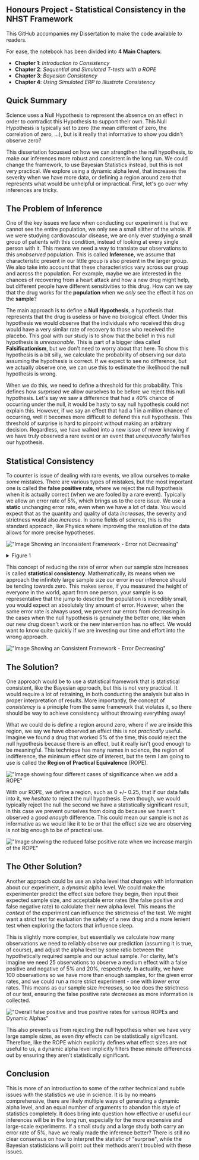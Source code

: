 ## Honours Project - Statistical Consistency in the NHST Framework

This GitHub accompanies my Dissertation to make the code available to readers.

For ease, the notebook has been divided into **4 Main Chapters**:
- **Chapter 1**: *Introduction to Consistency*
- **Chapter 2**: *Sequential and Simulated T-tests with a ROPE*
- **Chapter 3**: *Bayesian Consistency*
- **Chapter 4**: *Using Simulated ERP to Illustrate Consistency*


## Quick Summary

Science uses a Null Hypothesis to represent the absence on an effect in order
to contradict this Hypothesis to support their own. This Null Hypothesis is
typically set to zero (the mean different of zero, the correlation of zero,
...), but is it really that informative to show you didn't observe zero? 

This dissertation focussed on how we can strengthen the null hypothesis, to
make our inferences more robust and consistent in the long run. We could change
the framework, to use Bayesian Statistics instead, but this is not very
practical. We explore using a dynamic alpha level, that increases the severity
when we have more data, or defining a region around zero that represents what
would be unhelpful or impractical. First, let's go over why inferences are
tricky.

## The Problem of Inference

One of the key issues we face when conducting our experiment is that we cannot
see the entire population, we only see a small slither of the whole. If we were
studying cardiovascular disease, we are only ever studying a small group of
patients with this condition, instead of looking at every single person with
it. This means we need a way to translate our observations to this *unobserved*
population. This is called **Inference**, we assume that characteristic present
in our little group is also present in the larger group. We also take into
account that these characteristics vary across our group and across the
population. For example, maybe we are interested in the chances of recovering
from a heart attack and how a new drug might help, but different people have
different sensitivities to this drug. How can we say that the drug works for
the **population** when we *only* see the effect it has on the **sample**?

The main approach is to define a **Null Hypothesis**, a hypothesis that
represents that the drug is useless or have no biological effect. Under this
hypothesis we would observe that the individuals who received this drug would
have a very similar rate of recovery to those who received the placebo. This
goal with our study is to show that the belief in this null hypothesis is 
*unreasonable*. This is part of a bigger idea called **Falsificationism**, but
we don't need to worry about that here. To show this hypothesis is a bit silly,
we calculate the probability of observing our data assuming the hypothesis is
correct. If we expect to see no difference, but we actually observe one, we can
use this to estimate the likelihood the null hypothesis is wrong. 

When we do this, we need to define a threshold for this probability. This
defines how *surprised* we allow ourselves to be before we reject this null
hypothesis. Let's say we saw a difference that had a 40% chance of occurring
under the null, it would be hasty to say null hypothesis could not explain
this. However, if we say an effect that had a 1 in a million chance of
occurring, well it becomes more difficult to defend this null hypothesis. This
threshold of surprise is hard to pinpoint without making an arbitrary decision.
Regardless, we have walked into a new issue of never knowing if we have truly
observed a rare event or an event that *unequivocally* falsifies our
hypothesis.

## Statistical Consistency

To counter is issue of dealing with rare events, we allow ourselves to make
*some* mistakes. There are various types of mistakes, but the most important
one is called the **false positive rate**, where we reject the null hypothesis
when it is actually correct (when we are fooled by a rare event). Typically we
allow an error rate of 5%, which brings us to the core issue. We use a
**static** unchanging error rate, even when we have a lot of data. You would
expect that as the quantity and quality of data *increases*, the severity and
strictness would also *increase*. In some fields of science, this is the standard
approach, like Physics where improving the resolution of the data allows for
more precise hypotheses. 

!["Image Showing an Inconsistent Framework - Error not
Decreasing"](images/readme_images/p1_test.png )

<details>
<summary>Figure 1</summary>
"In an Inconsistent system, the number of errors do not decrease when we
increase the quantity of information. Ideally, the larger and more
expensive experiments should have a small error rate to much smaller
studies, but this is not the case." 
</details>

This concept of reducing the rate of error when our sample size increases is
called **statistical consistency**. Mathematically, its means when we approach
the infinitely large sample size our error in our inference should be tending
towards zero. This makes sense, if you measured the height of everyone in the
world, apart from one person, your sample is so representative that the jump to
describe the population is incredibly small, you would expect an absolutely
tiny amount of error. However, when the same error rate is always used, we
prevent our errors from decreasing in the cases when the null hypothesis is
genuinely the better one, like when our new drug doesn't work or the new
intervention has no effect. We would want to know quite quickly if we are
investing our time and effort into the wrong approach.

!["Image Showing an Consistent Framework - Error
Decreasing"](images/readme_images/p2_test.png "In a consistent system, we are
making fewer errors when our sample size increases. Having fewer false
positives, with larger samples, means the larger studies are statistically more
reliable and robust out of the box, compared to smaller experiments.")

## The Solution?

One approach would be to use a statistical framework that is statistical
consistent, like the Bayesian approach, but this is not very practical. It
would require a lot of retraining, in both conducting the analysis but also in
proper interpretation of results. More importantly, the concept of *consistency*
is a principle from the same framework that violates it, so there should be way
to achieve consistency without throwing everything away!

What we could do is define a region around zero, where if we are inside this
region, we say we have observed an effect this is not *practically* useful.
Imagine we found a drug that worked 5% of the time, this could reject the null
hypothesis because there is an effect, but it really isn't good enough to be
meaningful. This technique has many names in science, the region of
indifference, the minimum effect size of interest, but the term I am going to
use is called the **Region of Practical Equivalence** (ROPE). 

!["Image showing four different cases of significance when we add a
ROPE"](images/readme_images/equivalence.png "This chart shows the mean value
with some confidence intervals. With our region around zero, the equivalence
region, defined by some value \"m\", we can categorise our results are
statistically significant and practically significant. In case A, we have a
strong positive result, as the mean and confidence intervals are completely
outside our equivalence region. Unlike B and C, which have at least part of
their confidence intervals inside this region telling us the observed effect is
not enough to reject the null. In case C and D, we can actually \"accept\" the
null hypothesis because they are statistically equivalent to zero.")

With our ROPE, we define a region, such as 0 +/- 0.25, that if our data falls
into it, we *hesitate* to reject the null hypothesis. Even though, we would
typically reject the null the second we have a statistically significant
result, in this case we prevent ourselves from doing do because we haven't
observed a *good enough* difference. This could mean our sample is not as
informative as we would like it to be or that the effect size we are observing
is not big enough to be of practical use.

!["Image showing the reduced false positive rate when we increase margin of the
ROPE"](images/readme_images/seq_rope_mean.png "What this graph is trying to
show is that the required mean difference for a statistically significant
result decreases with more data. Importantly, our ROPE (shown with 5 different
sizes) is preventing us from rejecting the null hypothesis when the mean
difference is smaller than our defined margin. Notice how small the differences
are in the first plot, are we really saying all of these are scientifically
important.")

## The Other Solution? 

Another approach could be use an alpha level that changes with information
about our experiment, a *dynamic* alpha level. We could make the experimenter
predict the effect size before they begin, then input their expected sample
size, and acceptable error rates (the false positive and false negative rate)
to calculate their new alpha level. This means the *context* of the experiment
can influence the strictness of the test. We might want a strict test for
evaluation the safety of a new drug and a more lenient test when exploring the
factors that influence sleep.

This is slightly more complex, but essentially we calculate how many
observations we need to reliably observe our prediction (assuming it is true,
of course), and adjust the alpha level by some ratio between the hypothetically
required sample and our actual sample. For clarity, let's imagine we need 25
observations to observe a medium effect with a false positive and negative of 5%
and 20%, respectively. In actuality, we have 100 observations so we have more
than enough samples, for the given error rates, and we could run a more strict
experiment - one with *lower* error rates. This means as our sample size
*increases*, so too does the strictness of our test, ensuring the false positive
rate *decreases* as more information is collected. 

!["Overall false positive and true positive rates for various ROPEs and Dynamic
Alphas"](images/readme_images/fp_tp_grid.png "Panel A and B show the False and
True Positive Rate (FPR/TPR) for the ROPE method. While panels C and D display
FPR and TPR for the dynamic alpha approach. There is a lot going on here, but
the important thing is that both the ROPE and the dynamic alpha technique
reduce the FPR as sample sizes increase, while the default (raw) method is much
more static. We can achieve statistical consistency but making never rejecting
the null hypothesis, even when it is wrong. To show we are not prevent
ourselves from detecting a meaningful effect, the TPR illustrates the both
methods are only having a minimal effect compared to the default (raw)
strategy.")


This also prevents us from rejecting the null hypothesis when we have very
large sample sizes, as even *tiny* effects can be statistically significant.
Therefore, like the ROPE which explicitly defines what effect sizes are not
useful to us, a dynamic alpha level implicitly filters these minute differences
out by ensuring they aren't statistically significant.

## Conclusion

This is more of an introduction to some of the rather technical and subtle
issues with the statistics we use in science. It is by no means comprehensive,
there are likely multiple ways of generating a dynamic alpha level, and an
equal number of arguments to abandon this style of statistics completely. It
does bring into question how effective or useful our inferences will be in the
long run, especially for the more expensive and large-scale experiments. If a
small study and a large study both carry an error rate of 5%, have we really
made the inference better? There is still no clear consensus on how to
interpret the statistic of "surprise", while the Bayesian statisticians will
point out their methods aren't troubled with these issues.

